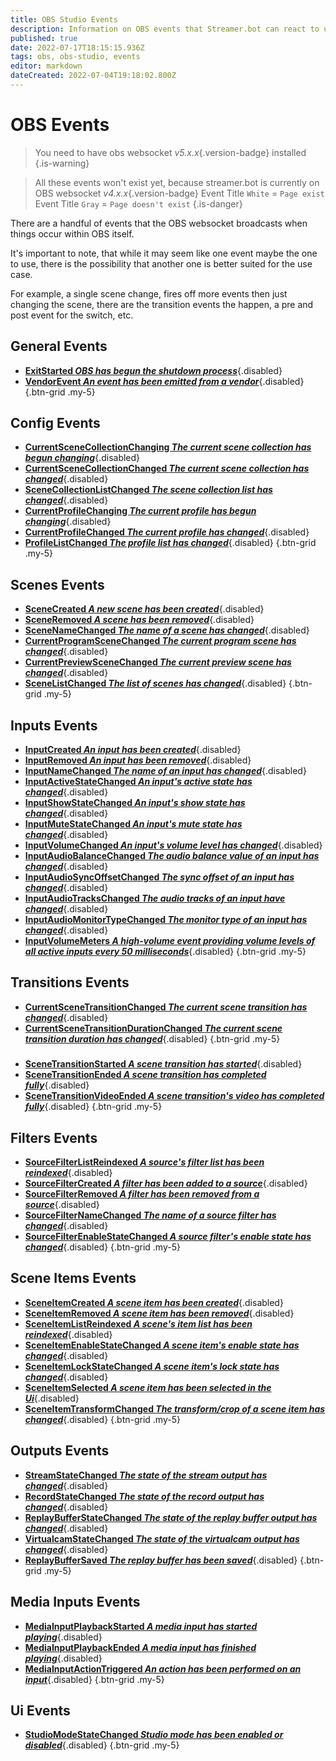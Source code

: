 ```yaml
---
title: OBS Studio Events
description: Information on OBS events that Streamer.bot can react to using actions.
published: true
date: 2022-07-17T18:15:15.936Z
tags: obs, obs-studio, events
editor: markdown
dateCreated: 2022-07-04T19:18:02.800Z
---
```


# OBS Events
> You need to have obs websocket *v5.x.x*{.version-badge} installed
{.is-warning}

> All these events won't exist yet, because streamer.bot is currently on OBS websocket *v4.x.x*{.version-badge} 
> Event Title `White` = `Page exist`
> Event Title `Gray` = `Page doesn't exist`
{.is-danger}

There are a handful of events that the OBS websocket broadcasts when things occur within OBS itself.

It's important to note, that while it may seem like one event maybe the one to use, there is the possibility that another one is better suited for the use case.

For example, a single scene change, fires off more events then just changing the scene, there are the transition events the happen, a pre and post event for the switch, etc.

## General Events
* [**ExitStarted *OBS has begun the shutdown process***](){.disabled}
* [**VendorEvent *An event has been emitted from a vendor***](){.disabled}
{.btn-grid .my-5}

## Config Events
* [**CurrentSceneCollectionChanging *The current scene collection has begun changing***](){.disabled}
* [**CurrentSceneCollectionChanged *The current scene collection has changed***](){.disabled}
* [**SceneCollectionListChanged *The scene collection list has changed***](){.disabled}
* [**CurrentProfileChanging *The current profile has begun changing***](){.disabled}
* [**CurrentProfileChanged *The current profile has changed***](){.disabled}
* [**ProfileListChanged *The profile list has changed***](){.disabled}
{.btn-grid .my-5}

## Scenes Events
* [**SceneCreated *A new scene has been created***](){.disabled}
* [**SceneRemoved *A scene has been removed***](){.disabled}
* [**SceneNameChanged *The name of a scene has changed***](){.disabled}
* [**CurrentProgramSceneChanged *The current program scene has changed***](){.disabled}
* [**CurrentPreviewSceneChanged *The current preview scene has changed***](){.disabled}
* [**SceneListChanged *The list of scenes has changed***](){.disabled}
{.btn-grid .my-5}

## Inputs Events
* [**InputCreated *An input has been created***](){.disabled}
* [**InputRemoved *An input has been removed***](){.disabled}
* [**InputNameChanged *The name of an input has changed***](){.disabled}
* [**InputActiveStateChanged *An input's active state has changed***](){.disabled}
* [**InputShowStateChanged *An input's show state has changed***](){.disabled}
* [**InputMuteStateChanged *An input's mute state has changed***](){.disabled}
* [**InputVolumeChanged *An input's volume level has changed***](){.disabled}
* [**InputAudioBalanceChanged *The audio balance value of an input has changed***](){.disabled}
* [**InputAudioSyncOffsetChanged *The sync offset of an input has changed***](){.disabled}
* [**InputAudioTracksChanged *The audio tracks of an input have changed***](){.disabled}
* [**InputAudioMonitorTypeChanged *The monitor type of an input has changed***](){.disabled}
* [**InputVolumeMeters *A high-volume event providing volume levels of all active inputs every 50 milliseconds***](){.disabled}
{.btn-grid .my-5}

## Transitions Events
* [**CurrentSceneTransitionChanged *The current scene transition has changed***](){.disabled}
* [**CurrentSceneTransitionDurationChanged *The current scene transition duration has changed***](){.disabled}
{.btn-grid .my-5}
#####
* [**SceneTransitionStarted *A scene transition has started***](){.disabled}
* [**SceneTransitionEnded *A scene transition has completed fully***](){.disabled}
* [**SceneTransitionVideoEnded *A scene transition's video has completed fully***](){.disabled}
{.btn-grid .my-5}

## Filters Events
* [**SourceFilterListReindexed *A source's filter list has been reindexed***](){.disabled}
* [**SourceFilterCreated *A filter has been added to a source***](){.disabled}
* [**SourceFilterRemoved *A filter has been removed from a source***](){.disabled}
* [**SourceFilterNameChanged *The name of a source filter has changed***](){.disabled}
* [**SourceFilterEnableStateChanged *A source filter's enable state has changed***](){.disabled}
{.btn-grid .my-5}

## Scene Items Events
* [**SceneItemCreated *A scene item has been created***](){.disabled}
* [**SceneItemRemoved *A scene item has been removed***](){.disabled}
* [**SceneItemListReindexed *A scene's item list has been reindexed***](){.disabled}
* [**SceneItemEnableStateChanged *A scene item's enable state has changed***](){.disabled}
* [**SceneItemLockStateChanged *A scene item's lock state has changed***](){.disabled}
* [**SceneItemSelected *A scene item has been selected in the Ui***](){.disabled}
* [**SceneItemTransformChanged *The transform/crop of a scene item has changed***](){.disabled}
{.btn-grid .my-5}

## Outputs Events
* [**StreamStateChanged *The state of the stream output has changed***](){.disabled}
* [**RecordStateChanged *The state of the record output has changed***](){.disabled}
* [**ReplayBufferStateChanged *The state of the replay buffer output has changed***](){.disabled}
* [**VirtualcamStateChanged *The state of the virtualcam output has changed***](){.disabled}
* [**ReplayBufferSaved *The replay buffer has been saved***](){.disabled}
{.btn-grid .my-5}

## Media Inputs Events
* [**MediaInputPlaybackStarted *A media input has started playing***](){.disabled}
* [**MediaInputPlaybackEnded *A media input has finished playing***](){.disabled}
* [**MediaInputActionTriggered *An action has been performed on an input***](){.disabled}
{.btn-grid .my-5}

## Ui Events
* [**StudioModeStateChanged *Studio mode has been enabled or disabled***](){.disabled}
{.btn-grid .my-5}